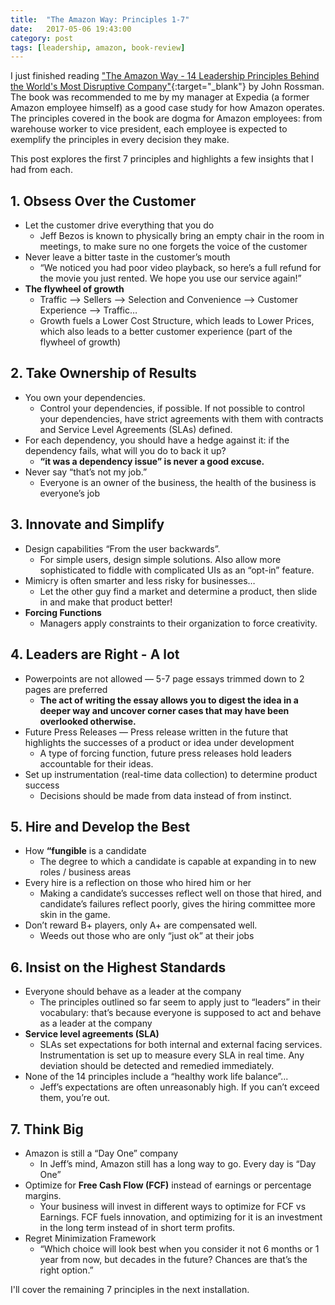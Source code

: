 ```yaml
---
title:  "The Amazon Way: Principles 1-7"
date:   2017-05-06 19:43:00
category: post
tags: [leadership, amazon, book-review]
---
```


I just finished reading ["The Amazon Way - 14 Leadership Principles Behind the World's Most Disruptive Company"][amzn]{:target="_blank"} by John Rossman. The book was recommended to me by my manager at Expedia (a former Amazon employee himself) as a good case study for how Amazon operates. The principles covered in the book are dogma for Amazon employees: from warehouse worker to vice president, each employee is expected to exemplify the principles in every decision they make.

This post explores the first 7 principles and highlights a few insights that I had from each.

## 1. Obsess Over the Customer
  - Let the customer drive everything that you do
    - Jeff Bezos is known to physically bring an empty chair in the room in meetings, to make sure no one forgets the voice of the customer
  - Never leave a bitter taste in the customer’s mouth
    - “We noticed you had poor video playback, so here’s a full refund for the movie you just rented. We hope you use our service again!”
  - **The flywheel of growth**
    - Traffic —> Sellers —> Selection and Convenience —> Customer Experience —> Traffic…
    - Growth fuels a Lower Cost Structure, which leads to Lower Prices, which also leads to a better customer experience (part of the flywheel of growth)

## 2. Take Ownership of Results
  - You own your dependencies.
    - Control your dependencies, if possible. If not possible to control your dependencies, have strict agreements with them with contracts and Service Level Agreements (SLAs) defined.
  - For each dependency, you should have a hedge against it: if the dependency fails, what will you do to back it up?
    - **“it was a dependency issue” is never a good excuse.**
  - Never say “that’s not my job.”
    - Everyone is an owner of the business, the health of the business is everyone’s job

## 3. Innovate and Simplify
  - Design capabilities “From the user backwards”.
    -  For simple users, design simple solutions. Also allow more sophisticated to fiddle with complicated UIs as an “opt-in” feature.
  - Mimicry is often smarter and less risky for businesses…
    - Let the other guy find a market and determine a product, then slide in and make that product better!
  - **Forcing Functions**
    - Managers apply constraints to their organization to force creativity.

## 4. Leaders are Right - A lot
  - Powerpoints are not allowed — 5-7 page essays trimmed down to 2 pages are preferred
    - **The act of writing the essay allows you to digest the idea in a deeper way and uncover corner cases that may have been overlooked otherwise.**
  - Future Press Releases — Press release written in the future that highlights the successes of a product or idea under development
    - A type of forcing function, future press releases hold leaders accountable for their ideas.
  - Set up instrumentation (real-time data collection) to determine product success
    - Decisions should be made from data instead of from instinct.

## 5. Hire and Develop the Best
  - How **“fungible** is a candidate
    - The degree to which a candidate is capable at expanding in to new roles / business areas
  - Every hire is a reflection on those who hired him or her
    - Making a candidate’s successes reflect well on those that hired, and candidate’s failures reflect poorly, gives the hiring committee more skin in the game.
  - Don’t reward B+ players, only A+ are compensated well.
    - Weeds out those who are only “just ok” at their jobs

## 6. Insist on the Highest Standards
  - Everyone should behave as a leader at the company
    - The principles outlined so far seem to apply just to “leaders” in their vocabulary: that’s because everyone is supposed to act and behave as a leader at the company
  - **Service level agreements (SLA)**
    - SLAs set expectations for both internal and external facing services. Instrumentation is set up to measure every SLA in real time. Any deviation should be detected and remedied immediately.
  - None of the 14 principles include a “healthy work life balance”...
    - Jeff’s expectations are often unreasonably high. If you can’t exceed them, you’re out.

## 7. Think Big
  - Amazon is still a “Day One” company
    - In Jeff’s mind, Amazon still has a long way to go. Every day is “Day One”
  - Optimize for **Free Cash Flow (FCF)** instead of earnings or percentage margins.
    - Your business will invest in different ways to optimize for FCF vs Earnings. FCF fuels innovation, and optimizing for it is an investment in the long term instead of in short term profits.
  - Regret Minimization Framework
    - “Which choice will look best when you consider it not 6 months or 1 year from now, but decades in the future? Chances are that’s the right option.”

I'll cover the remaining 7 principles in the next installation.

[amzn]: https://www.amazon.com/Amazon-Way-Leadership-Principles-Disruptive/dp/1499296770

